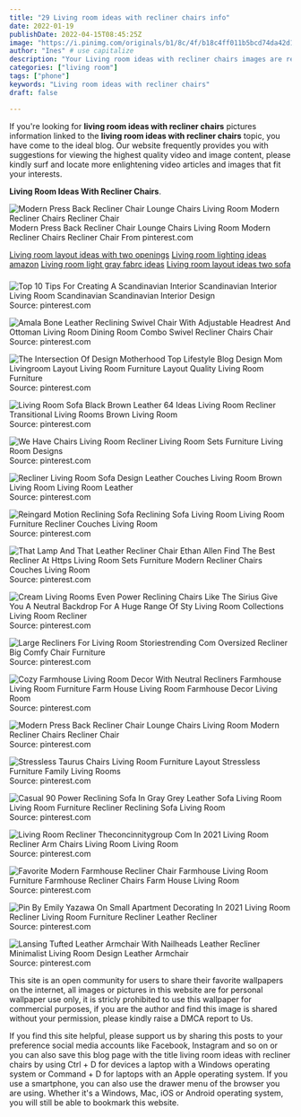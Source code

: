 ```yaml
---
title: "29 Living room ideas with recliner chairs info"
date: 2022-01-19
publishDate: 2022-04-15T08:45:25Z
image: "https://i.pinimg.com/originals/b1/8c/4f/b18c4ff011b5bcd74da42d1d59060090.jpg"
author: "Ines" # use capitalize
description: "Your Living room ideas with recliner chairs images are ready in this website. Living room ideas with recliner chairs are a topic that is being searched for and liked by netizens now. You can Find and Download the Living room ideas with recliner chairs files here. Get all royalty-free photos and vectors."
categories: ["living room"]
tags: ["phone"]
keywords: "Living room ideas with recliner chairs"
draft: false

---
```


If you're looking for **living room ideas with recliner chairs** pictures information linked to the **living room ideas with recliner chairs** topic, you have come to the ideal  blog.  Our website frequently  provides you with  suggestions  for viewing  the highest  quality video and image  content, please kindly surf and locate more enlightening video articles and images  that fit your interests.

**Living Room Ideas With Recliner Chairs**. 

![Modern Press Back Recliner Chair Lounge Chairs Living Room Modern Recliner Chairs Recliner Chair](https://i.pinimg.com/originals/a5/9b/6c/a59b6c0312daa7e0097cfab15d475159.jpg "Modern Press Back Recliner Chair Lounge Chairs Living Room Modern Recliner Chairs Recliner Chair")
Modern Press Back Recliner Chair Lounge Chairs Living Room Modern Recliner Chairs Recliner Chair From pinterest.com

[Living room layout ideas with two openings](/living-room-layout-ideas-with-two-openings/)
[Living room lighting ideas amazon](/living-room-lighting-ideas-amazon/)
[Living room light gray fabrc ideas](/living-room-light-gray-fabrc-ideas/)
[Living room layout ideas two sofa](/living-room-layout-ideas-two-sofa/)



### 

 


![Top 10 Tips For Creating A Scandinavian Interior Scandinavian Interior Living Room Scandinavian Scandinavian Interior Design](https://i.pinimg.com/originals/af/9b/d6/af9bd678ab9bc459bae0634849305f21.jpg "Top 10 Tips For Creating A Scandinavian Interior Scandinavian Interior Living Room Scandinavian Scandinavian Interior Design")
Source: pinterest.com

 

![Amala Bone Leather Reclining Swivel Chair With Adjustable Headrest And Ottoman Living Room Dining Room Combo Swivel Recliner Chairs Chair](https://i.pinimg.com/736x/b0/35/f2/b035f249301ab24cb927cfd06897de11.jpg "Amala Bone Leather Reclining Swivel Chair With Adjustable Headrest And Ottoman Living Room Dining Room Combo Swivel Recliner Chairs Chair")
Source: pinterest.com

 

![The Intersection Of Design Motherhood Top Lifestyle Blog Design Mom Livingroom Layout Living Room Furniture Layout Quality Living Room Furniture](https://i.pinimg.com/originals/97/32/15/973215e8e8b6e9a35a4daee8fdb9a288.jpg "The Intersection Of Design Motherhood Top Lifestyle Blog Design Mom Livingroom Layout Living Room Furniture Layout Quality Living Room Furniture")
Source: pinterest.com

 

![Living Room Sofa Black Brown Leather 64 Ideas Living Room Recliner Transitional Living Rooms Brown Living Room](https://i.pinimg.com/474x/83/30/d0/8330d0f8d85edca03081af2c4ee40440.jpg "Living Room Sofa Black Brown Leather 64 Ideas Living Room Recliner Transitional Living Rooms Brown Living Room")
Source: pinterest.com

 

![We Have Chairs Living Room Recliner Living Room Sets Furniture Living Room Designs](https://i.pinimg.com/originals/76/4e/6a/764e6a5d4136a5750829efd3ecdfcdf4.jpg "We Have Chairs Living Room Recliner Living Room Sets Furniture Living Room Designs")
Source: pinterest.com

 

![Recliner Living Room Sofa Design Leather Couches Living Room Brown Living Room Living Room Leather](https://i.pinimg.com/474x/16/ba/87/16ba87c9987114f77114193bba74dc41.jpg "Recliner Living Room Sofa Design Leather Couches Living Room Brown Living Room Living Room Leather")
Source: pinterest.com

 

![Reingard Motion Reclining Sofa Reclining Sofa Living Room Living Room Furniture Recliner Couches Living Room](https://i.pinimg.com/736x/0d/55/9a/0d559a6402e142f92949e2e7491663a7.jpg "Reingard Motion Reclining Sofa Reclining Sofa Living Room Living Room Furniture Recliner Couches Living Room")
Source: pinterest.com

 

![That Lamp And That Leather Recliner Chair Ethan Allen Find The Best Recliner At Https Living Room Sets Furniture Modern Recliner Chairs Couches Living Room](https://i.pinimg.com/564x/c3/fc/5f/c3fc5ff7bd038a55a2c556338410ba0f.jpg "That Lamp And That Leather Recliner Chair Ethan Allen Find The Best Recliner At Https Living Room Sets Furniture Modern Recliner Chairs Couches Living Room")
Source: pinterest.com

 

![Cream Living Rooms Even Power Reclining Chairs Like The Sirius Give You A Neutral Backdrop For A Huge Range Of Sty Living Room Collections Living Room Recliner](https://i.pinimg.com/736x/83/40/f2/8340f2a75d1e31b6b919544fd572faf8.jpg "Cream Living Rooms Even Power Reclining Chairs Like The Sirius Give You A Neutral Backdrop For A Huge Range Of Sty Living Room Collections Living Room Recliner")
Source: pinterest.com

 

![Large Recliners For Living Room Storiestrending Com Oversized Recliner Big Comfy Chair Furniture](https://i.pinimg.com/736x/f3/30/ee/f330ee33eb388f6af7ceaef8d6369c3c.jpg "Large Recliners For Living Room Storiestrending Com Oversized Recliner Big Comfy Chair Furniture")
Source: pinterest.com

 

![Cozy Farmhouse Living Room Decor With Neutral Recliners Farmhouse Living Room Furniture Farm House Living Room Farmhouse Decor Living Room](https://i.pinimg.com/736x/bd/46/aa/bd46aa526f22f2475a9d19304e129cdb.jpg "Cozy Farmhouse Living Room Decor With Neutral Recliners Farmhouse Living Room Furniture Farm House Living Room Farmhouse Decor Living Room")
Source: pinterest.com

 

![Modern Press Back Recliner Chair Lounge Chairs Living Room Modern Recliner Chairs Recliner Chair](https://i.pinimg.com/originals/a5/9b/6c/a59b6c0312daa7e0097cfab15d475159.jpg "Modern Press Back Recliner Chair Lounge Chairs Living Room Modern Recliner Chairs Recliner Chair")
Source: pinterest.com

 

![Stressless Taurus Chairs Living Room Furniture Layout Stressless Furniture Family Living Rooms](https://i.pinimg.com/originals/97/7a/cd/977acdd431d58eb979476277ec86c0fd.jpg "Stressless Taurus Chairs Living Room Furniture Layout Stressless Furniture Family Living Rooms")
Source: pinterest.com

 

![Casual 90 Power Reclining Sofa In Gray Grey Leather Sofa Living Room Living Room Furniture Recliner Reclining Sofa Living Room](https://i.pinimg.com/originals/0e/0a/13/0e0a13a4dca6aa44443b10b0d381c6ed.jpg "Casual 90 Power Reclining Sofa In Gray Grey Leather Sofa Living Room Living Room Furniture Recliner Reclining Sofa Living Room")
Source: pinterest.com

 

![Living Room Recliner Theconcinnitygroup Com In 2021 Living Room Recliner Arm Chairs Living Room Living Room](https://i.pinimg.com/474x/8f/c3/a5/8fc3a520c80a8bedf8d3eca680430d86.jpg "Living Room Recliner Theconcinnitygroup Com In 2021 Living Room Recliner Arm Chairs Living Room Living Room")
Source: pinterest.com

 

![Favorite Modern Farmhouse Recliner Chair Farmhouse Living Room Furniture Farmhouse Recliner Chairs Farm House Living Room](https://i.pinimg.com/736x/50/af/0f/50af0faad8479e969c49ac6069426e27.jpg "Favorite Modern Farmhouse Recliner Chair Farmhouse Living Room Furniture Farmhouse Recliner Chairs Farm House Living Room")
Source: pinterest.com

 

![Pin By Emily Yazawa On Small Apartment Decorating In 2021 Living Room Recliner Living Room Furniture Recliner Leather Recliner](https://i.pinimg.com/originals/42/c2/4e/42c24e6c4c41ef4bb3c24889b6d59bef.jpg "Pin By Emily Yazawa On Small Apartment Decorating In 2021 Living Room Recliner Living Room Furniture Recliner Leather Recliner")
Source: pinterest.com

 

![Lansing Tufted Leather Armchair With Nailheads Leather Recliner Minimalist Living Room Design Leather Armchair](https://i.pinimg.com/originals/b1/8c/4f/b18c4ff011b5bcd74da42d1d59060090.jpg "Lansing Tufted Leather Armchair With Nailheads Leather Recliner Minimalist Living Room Design Leather Armchair")
Source: pinterest.com

 

This site is an open community for users to share their favorite wallpapers on the internet, all images or pictures in this website are for personal wallpaper use only, it is stricly prohibited to use this wallpaper for commercial purposes, if you are the author and find this image is shared without your permission, please kindly raise a DMCA report to Us.

If you find this site helpful, please support us by sharing this posts to your preference social media accounts like Facebook, Instagram and so on or you can also save this blog page with the title living room ideas with recliner chairs by using Ctrl + D for devices a laptop with a Windows operating system or Command + D for laptops with an Apple operating system. If you use a smartphone, you can also use the drawer menu of the browser you are using. Whether it's a Windows, Mac, iOS or Android operating system, you will still be able to bookmark this website.
